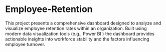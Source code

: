 # Employee-Retention
This project presents a comprehensive dashboard designed to analyze and visualize employee retention rates within an organization. Built using modern data visualization tools (e.g., Power BI ) the dashboard provides actionable insights into workforce stability and the factors influencing employee turnover.
